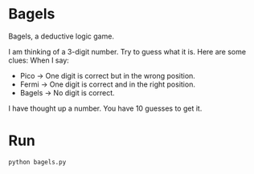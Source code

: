 # Bagels

Bagels, a deductive logic game.

I am thinking of a 3-digit number. Try to guess what it is.
Here are some clues:
When I say:
* Pico -> One digit is correct but in the wrong position.
* Fermi -> One digit is correct and in the right position.
* Bagels -> No digit is correct.

I have thought up a number.
You have 10 guesses to get it.

# Run

`python bagels.py`
